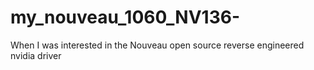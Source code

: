 # my_nouveau_1060_NV136-
When I was interested in the Nouveau open source reverse engineered nvidia driver
